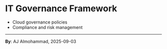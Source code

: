 # IT Governance Framework
- Cloud governance policies
- Compliance and risk management
---
**By**: AJ Almohammad, 2025-09-03
